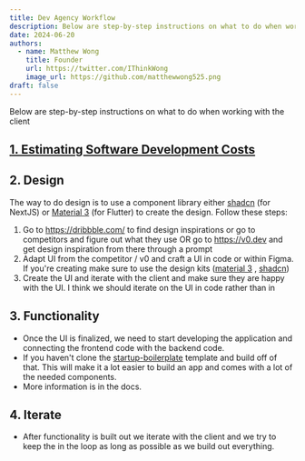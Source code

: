 ```yaml
---
title: Dev Agency Workflow
description: Below are step-by-step instructions on what to do when working with the client
date: 2024-06-20
authors:
  - name: Matthew Wong
    title: Founder
    url: https://twitter.com/IThinkWong
    image_url: https://github.com/matthewwong525.png
draft: false
---
```

Below are step-by-step instructions on what to do when working with the client
## [1. Estimating Software Development Costs](estimating-software-costs.md)

## 2. Design
The way to do design is to use a component library either [shadcn](https://ui.shadcn.com/) (for NextJS) or [Material 3](https://m3.material.io/) (for Flutter) to create the design. Follow these steps:
1. Go to https://dribbble.com/ to find design inspirations or go to competitors and figure out what they use OR go to https://v0.dev and get design inspiration from there through a prompt
2. Adapt UI from the competitor / v0 and craft a UI in code or within Figma. If you're creating make sure to use the design kits ([material 3](https://www.figma.com/community/file/1035203688168086460/material-3-design-kit) , [shadcn](https://www.figma.com/community/file/1203061493325953101))
3. Create the UI and iterate with the client and make sure they are happy with the UI. I think we should iterate on the UI in code rather than in 

## 3. Functionality
- Once the UI is finalized, we need to start developing the application and connecting the frontend code with the backend code.
- If you haven't clone the [startup-boilerplate](https://github.com/devtodollars/startup-boilerplate) template and build off of that. This will make it a lot easier to build an app and comes with a lot of the needed components.
- More information is in the docs.

## 4. Iterate
- After functionality is built out we iterate with the client and we try to keep the in the loop as long as possible as we build out everything.